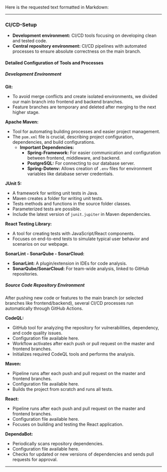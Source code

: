Here is the requested text formatted in Markdown:

---

### CI/CD-Setup

- **Development environment:** CI/CD tools focusing on developing clean and tested code.
- **Central repository environment:** CI/CD pipelines with automated processes to ensure absolute correctness on the main branch.

#### Detailed Configuration of Tools and Processes

##### Development Environment

**Git:**
- To avoid merge conflicts and create isolated environments, we divided our main branch into frontend and backend branches.
- Feature branches are temporary and deleted after merging to the next higher stage.

**Apache Maven:**
- Tool for automating building processes and easier project management.
- The `pom.xml` file is crucial, describing project configuration, dependencies, and build configurations.
  - **Important Dependencies:**
    - **Spring-Framework:** For easier communication and configuration between frontend, middleware, and backend.
    - **PostgreSQL:** For connecting to our database server.
    - **Spring-Dotenv:** Allows creation of `.env` files for environment variables like database server credentials.

**JUnit 5:**
- A framework for writing unit tests in Java.
- Maven creates a folder for writing unit tests.
- Tests methods and functions in the source folder classes.
- Parameterized tests are possible.
- Include the latest version of `junit.jupiter` in Maven dependencies.

**React Testing Library:**
- A tool for creating tests with JavaScript/React components.
- Focuses on end-to-end tests to simulate typical user behavior and scenarios on our webpage.

**SonarLint - SonarQube - SonarCloud:**
- **SonarLint:** A plugin/extension in IDEs for code analysis.
- **SonarQube/SonarCloud:** For team-wide analysis, linked to GitHub repositories.

##### Source Code Repository Environment

After pushing new code or features to the main branch (or selected branches like frontend/backend), several CI/CD processes run automatically through GitHub Actions.

**CodeQL:**
- GitHub tool for analyzing the repository for vulnerabilities, dependency, and code quality issues.
- Configuration file available here.
- Workflow activates after each push or pull request on the master and frontend branches.
- Initializes required CodeQL tools and performs the analysis.

**Maven:**
- Pipeline runs after each push and pull request on the master and frontend branches.
- Configuration file available here.
- Builds the project from scratch and runs all tests.

**React:**
- Pipeline runs after each push and pull request on the master and frontend branches.
- Configuration file available here.
- Focuses on building and testing the React application.

**DependaBot:**
- Periodically scans repository dependencies.
- Configuration file available here.
- Checks for updated or new versions of dependencies and sends pull requests for approval.

---



